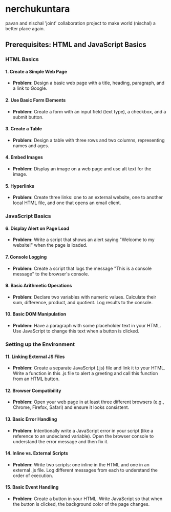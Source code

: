 # nerchukuntara
pavan and nischal 'joint' collaboration project to make world (nischal) a better place again. 

## Prerequisites: HTML and JavaScript Basics

### HTML Basics

#### 1. Create a Simple Web Page
- **Problem:** Design a basic web page with a title, heading, paragraph, and a link to Google.

#### 2. Use Basic Form Elements
- **Problem:** Create a form with an input field (text type), a checkbox, and a submit button.

#### 3. Create a Table
- **Problem:** Design a table with three rows and two columns, representing names and ages.

#### 4. Embed Images
- **Problem:** Display an image on a web page and use alt text for the image.

#### 5. Hyperlinks
- **Problem:** Create three links: one to an external website, one to another local HTML file, and one that opens an email client.

### JavaScript Basics

#### 6. Display Alert on Page Load
- **Problem:** Write a script that shows an alert saying "Welcome to my website!" when the page is loaded.

#### 7. Console Logging
- **Problem:** Create a script that logs the message "This is a console message" to the browser's console.

<!-- #### 8. Using Variables
- **Problem:** Declare a variable named 'greeting' with the value "Hello, World!". Display this in an alert. -->

#### 9. Basic Arithmetic Operations
- **Problem:** Declare two variables with numeric values. Calculate their sum, difference, product, and quotient. Log results to the console.

#### 10. Basic DOM Manipulation
- **Problem:** Have a paragraph with some placeholder text in your HTML. Use JavaScript to change this text when a button is clicked.

### Setting up the Environment

#### 11. Linking External JS Files
- **Problem:** Create a separate JavaScript (.js) file and link it to your HTML. Write a function in this .js file to alert a greeting and call this function from an HTML button.

#### 12. Browser Compatibility
- **Problem:** Open your web page in at least three different browsers (e.g., Chrome, Firefox, Safari) and ensure it looks consistent.

#### 13. Basic Error Handling
- **Problem:** Intentionally write a JavaScript error in your script (like a reference to an undeclared variable). Open the browser console to understand the error message and then fix it.

#### 14. Inline vs. External Scripts
- **Problem:** Write two scripts: one inline in the HTML and one in an external .js file. Log different messages from each to understand the order of execution.

#### 15. Basic Event Handling
- **Problem:** Create a button in your HTML. Write JavaScript so that when the button is clicked, the background color of the page changes.